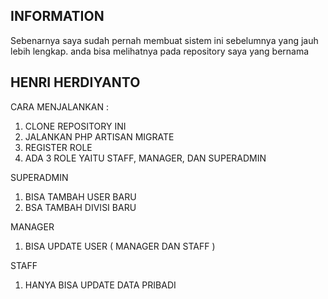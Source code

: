 ## INFORMATION
Sebenarnya saya sudah pernah membuat sistem ini sebelumnya yang jauh lebih lengkap. anda bisa melihatnya pada repository saya yang bernama

## HENRI HERDIYANTO
CARA MENJALANKAN :
1. CLONE REPOSITORY INI
2. JALANKAN PHP ARTISAN MIGRATE
3. REGISTER ROLE
4. ADA 3 ROLE YAITU STAFF, MANAGER, DAN SUPERADMIN

SUPERADMIN
1. BISA TAMBAH USER BARU
2. BSA TAMBAH DIVISI BARU

MANAGER
1. BISA UPDATE USER ( MANAGER DAN STAFF )

STAFF
1. HANYA BISA UPDATE DATA PRIBADI
